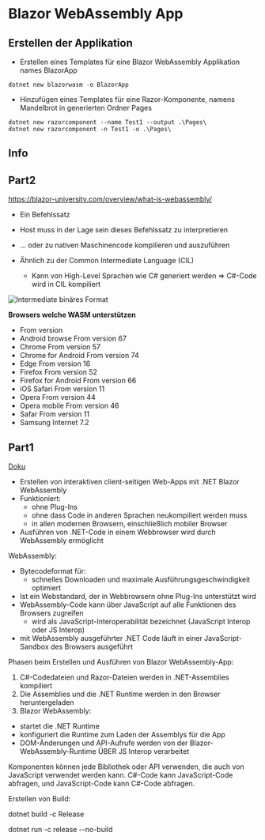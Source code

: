 # Blazor WebAssembly App

## Erstellen der Applikation

* Erstellen eines Templates für eine Blazor WebAssembly Applikation names BlazorApp

```
dotnet new blazorwasm -o BlazorApp
```

* Hinzufügen eines Templates für eine Razor-Komponente, namens
Mandelbrot in generierten Ordner Pages

```
dotnet new razorcomponent --name Test1 --output .\Pages\
dotnet new razorcomponent -n Test1 -o .\Pages\
```

## Info

## Part2

https://blazor-university.com/overview/what-is-webassembly/

* Ein Befehlssatz
* Host muss in der Lage sein dieses Befehlssatz zu interpretieren
* ... oder zu nativen Maschinencode kompilieren und auszuführen

* Ähnlich zu der Common Intermediate Language (CIL)
  * Kann von High-Level Sprachen wie C# generiert werden
  => C#-Code wird in CIL kompiliert

![Intermediate binäres Format]("./CILFormat.png")

**Browsers welche WASM unterstützen**

* From version
* Android browse From version 67
* Chrome From version   57
* Chrome for Android From version       74
* Edge  From version 16
* Firefox From version  52
* Firefox for Android From version      66
* iOS Safari From version       11
* Opera From version 44
* Opera mobile  From version 46
* Safar From version 11
* Samsung Internet      7.2

## Part1

[Doku](https://docs.microsoft.com/de-de/aspnet/core/blazor/?WT.mc_id=dotnet-35129-website&view=aspnetcore-6.0)

* Erstellen von interaktiven client-seitigen Web-Apps mit .NET Blazor WebAssembly
* Funktioniert:
  * ohne Plug-Ins 
  * ohne dass Code in anderen Sprachen neukompiliert werden muss
  * in allen modernen Browsern, einschließlich mobiler Browser
* Ausführen von .NET-Code in einem Webbrowser wird durch WebAssembly ermöglicht

WebAssembly:

* Bytecodeformat für:
  * schnelles Downloaden und maximale Ausführungsgeschwindigkeit optimiert
* Ist ein Webstandard, der in Webbrowsern ohne Plug-Ins unterstützt wird
* WebAssembly-Code kann über JavaScript auf alle Funktionen des Browsers zugreifen
  * wird als JavaScript-Interoperabilität bezeichnet (JavaScript Interop oder JS Interop)
* mit WebAssembly ausgeführter .NET Code läuft in einer JavaScript-Sandbox des Browsers ausgeführt

Phasen beim Erstellen und Ausführen von Blazor WebAssembly-App:

1. C#-Codedateien und Razor-Dateien werden in .NET-Assemblies kompiliert
2. Die Assemblies und die .NET Runtime werden in den Browser heruntergeladen
3. Blazor WebAssembly:
  * startet die .NET Runtime
  * konfiguriert die Runtime zum Laden der Assemblys für die App
* DOM-Änderungen und API-Aufrufe werden von der Blazor-WebAssembly-Runtime ÜBER JS Interop verarbeitet

Komponenten können jede Bibliothek oder API verwenden,
 die auch von JavaScript verwendet werden kann. C\#-Code kann JavaScript-Code abfragen, und JavaScript-Code kann C\#-Code abfragen.


 Erstellen von Build:

dotnet build -c Release

dotnet run -c release --no-build
